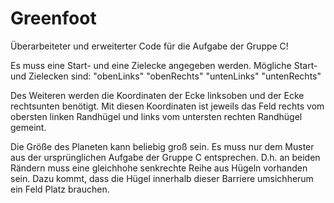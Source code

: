 # Greenfoot

Überarbeiteter und erweiterter Code für die Aufgabe der Gruppe C!

Es muss eine Start- und eine Zielecke angegeben werden.
Mögliche Start- und Zielecken sind: "obenLinks" "obenRechts" "untenLinks" "untenRechts"

Des Weiteren werden die Koordinaten der Ecke linksoben und der Ecke rechtsunten benötigt. Mit diesen Koordinaten ist jeweils das Feld rechts vom obersten linken Randhügel und links vom untersten rechten Randhügel gemeint.

Die Größe des Planeten kann beliebig groß sein. Es muss nur dem Muster aus der ursprünglichen Aufgabe der Gruppe C entsprechen.
D.h. an beiden Rändern muss eine gleichhohe senkrechte Reihe aus Hügeln vorhanden sein. Dazu kommt, dass die Hügel innerhalb dieser Barriere umsichherum ein Feld Platz brauchen.
